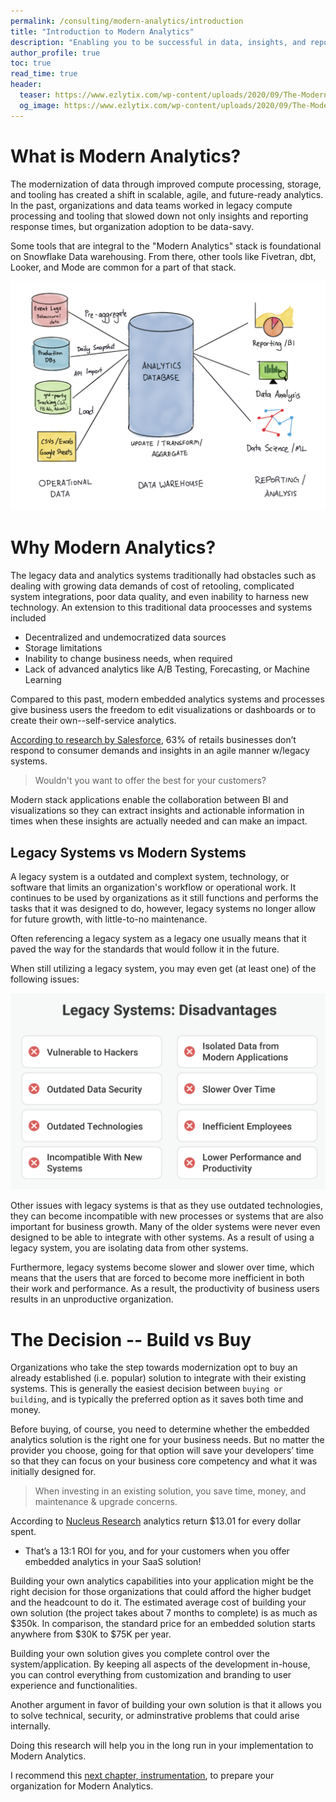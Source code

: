 ```yaml
---
permalink: /consulting/modern-analytics/introduction
title: "Introduction to Modern Analytics"
description: "Enabling you to be successful in data, insights, and reporting"
author_profile: true
toc: true
read_time: true
header:
  teaser: https://www.ezlytix.com/wp-content/uploads/2020/09/The-Modern-Approach-To-Enterprise-Analytics-Self-Service-Tools-And-A-Culture-Of-Analytics.png
  og_image: https://www.ezlytix.com/wp-content/uploads/2020/09/The-Modern-Approach-To-Enterprise-Analytics-Self-Service-Tools-And-A-Culture-Of-Analytics.png
---
```


# What is Modern Analytics?

The modernization of data through improved compute processing, storage, and tooling has created a shift in scalable, agile, and future-ready analytics. In the past, organizations and data teams worked in legacy compute processing and tooling that slowed down not only insights and reporting response times, but organization adoption to be data-savy.

Some tools that are integral to the "Modern Analytics" stack is foundational on Snowflake Data warehousing. From there, other tools like Fivetran, dbt, Looker, and Mode are common for a part of that stack.

![Modern Data Stack](/assets/images/modern_analytics_stack.png)

# Why Modern Analytics?

The legacy data and analytics systems traditionally had obstacles such as dealing with growing data demands of cost of retooling, complicated system integrations, poor data quality, and even inability to harness new technology. An extension to this traditional data proocesses and systems included 

* Decentralized and undemocratized data sources
* Storage limitations
* Inability to change business needs, when required
* Lack of advanced analytics like A/B Testing, Forecasting, or Machine Learning

Compared to this past, modern embedded analytics systems and processes give business users the freedom to edit visualizations or dashboards or to create their own--self-service analytics.

[According to research by Salesforce](https://trailhead.salesforce.com/content/learn/modules/marketing-intelligence-for-retail-marketers/solve-retail-challenges-with-marketing-intelligence), 63% of retails businesses don’t respond to consumer demands and insights in an agile manner w/legacy systems. 

> Wouldn't you want to offer the best for your customers?

Modern stack applications enable the collaboration between BI and visualizations so they can extract insights and actionable information in times when these insights are actually needed and can make an impact.  

## Legacy Systems vs Modern Systems

A legacy system is a outdated and complext system, technology, or software that limits an organization's workflow or operational work. It continues to be used by organizations as it still functions and performs the tasks that it was designed to do, however, legacy systems no longer allow for future growth, with little-to-no maintenance. 

Often referencing a legacy system as a legacy one usually means that it paved the way for the standards that would follow it in the future.

When still utilizing a legacy system, you may even get (at least one) of the following issues:

![Legacy system issues](/assets/images/legacy_systems_issues.png)

Other issues with legacy systems is that as they use outdated technologies, they can become incompatible with new processes or systems that are also important for business growth. Many of the older systems were never even designed to be able to integrate with other systems. As a result of using a legacy system, you are isolating data from other systems. 

Furthermore, legacy systems become slower and slower over time, which means that the users that are forced to become more inefficient in both their work and performance. As a result, the productivity of business users results in an unproductive organization.

# The Decision -- Build vs Buy


Organizations who take the step towards modernization opt to buy an already established (i.e. popular) solution to integrate with their existing systems. This is generally the easiest decision between `buying or building`, and is typically the preferred option as it saves both time and money.  

Before buying, of course, you need to determine whether the embedded analytics solution is the right one for your business needs. But no matter the provider you choose, going for that option will save your developers’ time so that they can focus on your business core competency and what it was initially designed for. 

> When investing in an existing solution, you save time, money, and maintenance & upgrade concerns.

According to [Nucleus Research](https://nucleusresearch.com/research/single/analytics-pays-back-13-01-for-every-dollar-spent/) analytics return $13.01 for every dollar spent. 
* That’s a 13:1 ROI for you, and for your customers when you offer embedded analytics in your SaaS solution!

Building your own analytics capabilities into your application might be the right decision for those organizations that could afford the higher budget and the headcount to do it. The estimated average cost of building your own solution (the project takes about 7 months to complete) is as much as $350k. In comparison, the standard price for an embedded solution starts anywhere from $30K to $75K per year.

Building your own solution gives you complete control over the system/application. By keeping all aspects of the development in-house, you can control everything from customization and branding to user experience and functionalities.  

Another argument in favor of building your own solution is that it allows you to solve technical, security, or adminstrative problems that could arise internally.

Doing this research will help you in the long run in your implementation to Modern Analytics.

I recommend this [next chapter, instrumentation](/_pages/modern-analytics/modern-analytics-instrumentation.md), to prepare your organization for Modern Analytics.